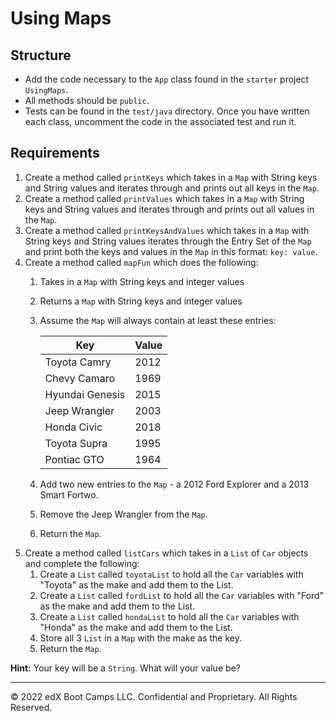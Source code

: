 # Using Maps

## Structure

- Add the code necessary to the `App` class found in the `starter` project `UsingMaps`.
- All methods should be `public`.
- Tests can be found in the `test/java` directory. Once you have written each class, uncomment the code in the associated test and run it.

## Requirements

1. Create a method called `printKeys` which takes in a `Map` with String keys and String values and iterates through and prints out all keys in the `Map`.
2. Create a method called `printValues` which takes in a `Map` with String keys and String values and iterates through and prints out all values in the `Map`.
3. Create a method called `printKeysAndValues` which takes in a `Map` with String keys and String values iterates through the Entry Set of the `Map` and print both the keys and values in the `Map` in this format: `key: value`.
4. Create a method called `mapFun` which does the following:
    1. Takes in a `Map` with String keys and integer values
    2. Returns a `Map` with String keys and integer values
    3. Assume the `Map` will always contain at least these entries:

        |       Key       |       Value       |
        |-----------------|-------------------|
        | Toyota Camry    |       2012        |
        | Chevy Camaro    |       1969        |
        | Hyundai Genesis |       2015        |
        | Jeep Wrangler   |       2003        |
        | Honda Civic     |       2018        |
        | Toyota Supra    |       1995        |
        | Pontiac GTO     |       1964        |

    4. Add two new entries to the `Map` - a 2012 Ford Explorer and a 2013 Smart Fortwo.
    5. Remove the Jeep Wrangler from the `Map`.
    6. Return the `Map`.
5. Create a method called `listCars` which takes in a `List` of `Car` objects and complete the following:
    1. Create a `List` called `toyotaList` to hold all the `Car` variables with "Toyota" as the make and add them to the List.
    2. Create a `List` called `fordList` to hold all the `Car` variables with "Ford" as the make and add them to the List.
    3. Create a `List` called `hondaList` to hold all the `Car` variables with "Honda" as the make and add them to the List.
    4. Store all 3 `List` in a `Map` with the make as the key.
    5. Return the `Map`.

**Hint:** Your key will be a `String`. What will your value be?

---

© 2022 edX Boot Camps LLC. Confidential and Proprietary. All Rights Reserved.
